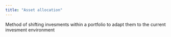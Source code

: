 ```yaml
---
title: "Asset allocation"
---
```

Method of shifting invesments within a portfolio to adapt them to the current invesment environment


